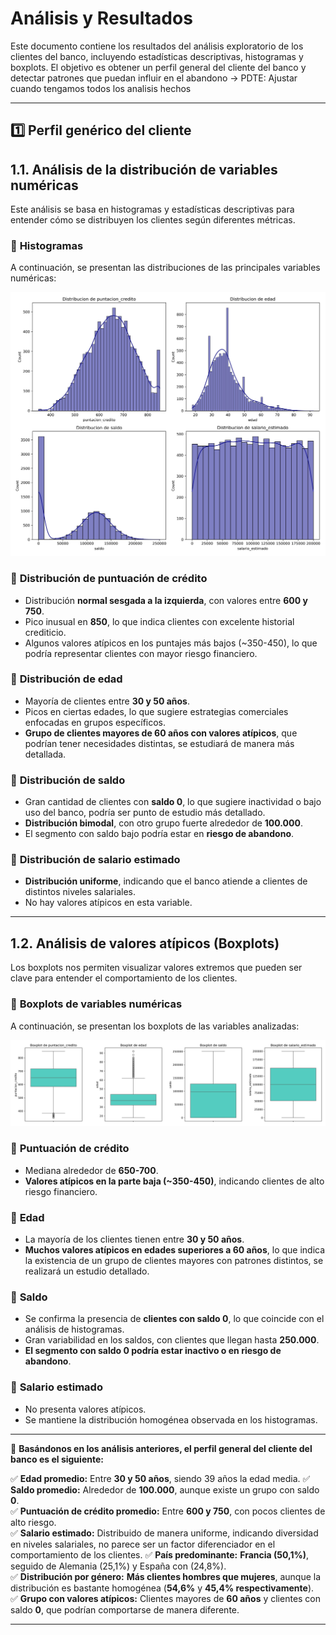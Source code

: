 # Análisis y Resultados

Este documento contiene los resultados del análisis exploratorio de los clientes del banco, incluyendo estadísticas descriptivas, histogramas y boxplots. El objetivo es obtener un perfil general del cliente del banco y detectar patrones que puedan influir en el abandono -> PDTE: Ajustar cuando tengamos todos los analisis hechos

---

## 1️⃣ Perfil genérico del cliente

## 1️.1. Análisis de la distribución de variables numéricas

Este análisis se basa en histogramas y estadísticas descriptivas para entender cómo se distribuyen los clientes según diferentes métricas.

### 🔹 **Histogramas**

A continuación, se presentan las distribuciones de las principales variables numéricas:

![Distribución de variables numéricas](../imagenes/distribucion_numericas.jpg)

### 🔹 **Distribución de puntuación de crédito**

- Distribución **normal sesgada a la izquierda**, con valores entre **600 y 750**.
- Pico inusual en **850**, lo que indica clientes con excelente historial crediticio.
- Algunos valores atípicos en los puntajes más bajos (~350-450), lo que podría representar clientes con mayor riesgo financiero.

### 🔹 **Distribución de edad**

- Mayoría de clientes entre **30 y 50 años**.
- Picos en ciertas edades, lo que sugiere estrategias comerciales enfocadas en grupos específicos.
- **Grupo de clientes mayores de 60 años con valores atípicos**, que podrían tener necesidades distintas, se estudiará de manera más detallada.

### 🔹 **Distribución de saldo**

- Gran cantidad de clientes con **saldo 0**, lo que sugiere inactividad o bajo uso del banco, podría ser punto de estudio más detallado.
- **Distribución bimodal**, con otro grupo fuerte alrededor de **100.000**.
- El segmento con saldo bajo podría estar en **riesgo de abandono**.

### 🔹 **Distribución de salario estimado**

- **Distribución uniforme**, indicando que el banco atiende a clientes de distintos niveles salariales.
- No hay valores atípicos en esta variable.

---

## 1.2️. Análisis de valores atípicos (Boxplots)

Los boxplots nos permiten visualizar valores extremos que pueden ser clave para entender el comportamiento de los clientes.

### 🔹 **Boxplots de variables numéricas**

A continuación, se presentan los boxplots de las variables analizadas:

![Boxplots de variables numéricas](../imagenes/boxplots_var_numericas.jpg)

### 🔹 **Puntuación de crédito**

- Mediana alrededor de **650-700**.
- **Valores atípicos en la parte baja (~350-450)**, indicando clientes de alto riesgo financiero.

### 🔹 **Edad**

- La mayoría de los clientes tienen entre **30 y 50 años**.
- **Muchos valores atípicos en edades superiores a 60 años**, lo que indica la existencia de un grupo de clientes mayores con patrones distintos, se realizará un estudio detallado.

### 🔹 **Saldo**

- Se confirma la presencia de **clientes con saldo 0**, lo que coincide con el análisis de histogramas.
- Gran variabilidad en los saldos, con clientes que llegan hasta **250.000**.
- **El segmento con saldo 0 podría estar inactivo o en riesgo de abandono**.

### 🔹 **Salario estimado**

- No presenta valores atípicos.
- Se mantiene la distribución homogénea observada en los histogramas.

---

📌 **Basándonos en los análisis anteriores, el perfil general del cliente del banco es el siguiente:**

✅ **Edad promedio:** Entre **30 y 50 años**, siendo 39 años la edad media.
✅ **Saldo promedio:** Alrededor de **100.000**, aunque existe un grupo con saldo **0**.  
✅ **Puntuación de crédito promedio:** Entre **600 y 750**, con pocos clientes de alto riesgo.  
✅ **Salario estimado:** Distribuido de manera uniforme, indicando diversidad en niveles salariales, no parece ser un factor diferenciador en el comportamiento de los clientes.
✅ **País predominante:** **Francia (50,1%)**, seguido de Alemania (25,1%) y España con (24,8%).  
✅ **Distribución por género:** **Más clientes hombres que mujeres**, aunque la distribución es bastante homogénea (**54,6%** y **45,4% respectivamente**).  
✅ **Grupo con valores atípicos:** Clientes mayores de **60 años** y clientes con saldo **0**, que podrían comportarse de manera diferente.

---
